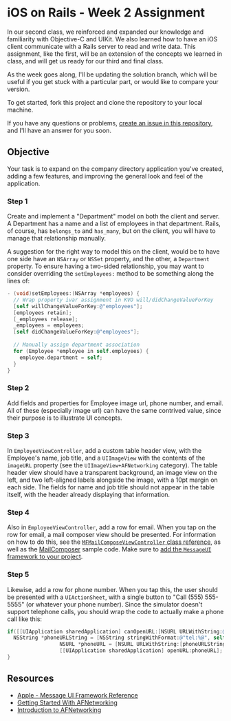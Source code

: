 # iOS on Rails - Week 2 Assignment

In our second class, we reinforced and expanded our knowledge and familiarity with Objective-C and UIKit. We also learned how to have an iOS client communicate with a Rails server to read and write data. This assignment, like the first, will be an extension of the concepts we learned in class, and will get us ready for our third and final class.

As the week goes along, I'll be updating the solution branch, which will be useful if you get stuck with a particular part, or would like to compare your version.

To get started, fork this project and clone the repository to your local machine.

If you have any questions or problems, [create an issue in this repository](https://github.com/CabForward/iOS-on-Rails/issues), and I'll have an answer for you soon.

## Objective

Your task is to expand on the company directory application you've created, adding a few features, and improving the general look and feel of the application.

### Step 1

Create and implement a "Department" model on both the client and server. A Department has a name and a list of employees in that department. Rails, of course, has `belongs_to` and `has_many`, but on the client, you will have to manage that relationship manually.

A suggestion for the right way to model this on the client, would be to have one side have an `NSArray` or `NSSet` property, and the other, a `Department` property. To ensure having a two-sided relationship, you may want to consider overriding the `setEmployees:` method to be something along the lines of:

``` objective-c
- (void)setEmployees:(NSArray *employees) {
  // Wrap property ivar assignment in KVO will/didChangeValueForKey
  [self willChangeValueForKey:@"employees"];
  [employees retain];
  [_employees release];
  _employees = employees;
  [self didChangeValueForKey:@"employees"];
  
  // Manually assign department association
  for (Employee *employee in self.employees) {
    employee.department = self;
  }
}
```

### Step 2

Add fields and properties for Employee image url, phone number, and email. All of these (especially image url) can have the same contrived value, since their purpose is to illustrate UI concepts.

### Step 3

In `EmployeeViewController`, add a custom table header view, with the Employee's name, job title, and a `UIImageView` with the contents of the `imageURL` property (see the `UIImageView+AFNetworking` category). The table header view should have a transparent background, an image view on the left, and two left-aligned labels alongside the image, with a 10pt margin on each side. The fields for name and job title should not appear in the table itself, with the header already displaying that information.

### Step 4

Also in `EmployeeViewController`, add a row for email. When you tap on the row for email, a mail composer view should be presented. For information on how to do this, see the [`MFMailComposeViewController` class reference](http://developer.apple.com/library/ios/#documentation/MessageUI/Reference/MFMailComposeViewController_class/Reference/Reference.html), as well as the [MailComposer](http://developer.apple.com/library/ios/#samplecode/MailComposer/Introduction/Intro.html#//apple_ref/doc/uid/DTS40008865) sample code. Make sure to [add the `MessageUI` framework to your project](http://stackoverflow.com/questions/3352664/how-to-add-existing-frameworks-in-xcode-4).

### Step 5

Likewise, add a row for phone number. When you tap this, the user should be presented with a `UIActionSheet`, with a single button to "Call (555) 555-5555" (or whatever your phone number). Since the simulator doesn't support telephone calls, you should wrap the code to actually make a phone call like this:

``` objective-c
if([[UIApplication sharedApplication] canOpenURL:[NSURL URLWithString:@"tel:"]]) {
  NSString *phoneURLString = [NSString stringWithFormat:@"tel:%@", self.employee.phoneNumber];
                 NSURL *phoneURL = [NSURL URLWithString:[phoneURLString stringByAddingPercentEscapesUsingEncoding:NSASCIIStringEncoding]];
                 [[UIApplication sharedApplication] openURL:phoneURL];
}
```

## Resources

* [Apple - Message UI Framework Reference](http://developer.apple.com/library/ios/#documentation/MessageUI/Reference/MessageUI_Framework_Reference/_index.html)
* [Getting Started With AFNetworking](https://github.com/AFNetworking/AFNetworking/wiki/Getting-Started-with-AFNetworking)
* [Introduction to AFNetworking](https://github.com/AFNetworking/AFNetworking/wiki/Introduction-to-AFNetworking)